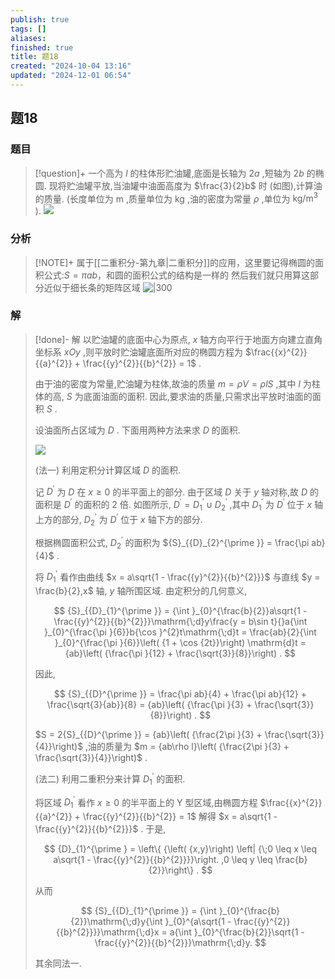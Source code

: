 ```yaml
---
publish: true
tags: []
aliases: 
finished: true
title: 题18
created: "2024-10-04 13:16"
updated: "2024-12-01 06:54"
---
```

## 题18
### 题目
> [!question]+
> 一个高为 $l$ 的柱体形贮油罐,底面是长轴为 ${2a}$ ,短轴为 ${2b}$ 的椭圆. 现将贮油罐平放,当油罐中油面高度为 $\frac{3}{2}b$ 时 (如图),计算油的质量. (长度单位为 $\mathrm{m}$ ,质量单位为 $\mathrm{{kg}}$ ,油的密度为常量 $\rho$ ,单位为 $\mathrm{{kg}}/{\mathrm{m}}^{3}$ ).
> ![](https://img.hwenyi.live/202410031104335.webp)
### 分析
> [!NOTE]+
> 属于[[二重积分-第九章|二重积分]]的应用，这里要记得椭圆的面积公式:$S=\pi ab$，和圆的面积公式的结构是一样的
> 然后我们就只用算这部分近似于细长条的矩阵区域
> ![|300](https://img.hwenyi.live/202410312205864.webp)
### 解
> [!done]-
> 解 以贮油罐的底面中心为原点, $x$ 轴方向平行于地面方向建立直角坐标系 ${xOy}$ ,则平放时贮油罐底面所对应的椭圆方程为 $\frac{{x}^{2}}{{a}^{2}} + \frac{{y}^{2}}{{b}^{2}} = 1$ .
> 
> 由于油的密度为常量,贮油罐为柱体,故油的质量 $m = {\rho V} = {\rho lS}$ ,其中 $l$ 为柱体的高, $S$ 为底面油面的面积. 因此,要求油的质量,只需求出平放时油面的面积 $S$ .
> 
> 设油面所占区域为 $D$ . 下面用两种方法来求 $D$ 的面积.
> 
> ![](https://img.hwenyi.live/202410031104338.webp)
> 
> (法一) 利用定积分计算区域 $D$ 的面积.
> 
> 记 ${D}^{\prime }$ 为 $D$ 在 $x \geq  0$ 的半平面上的部分. 由于区域 $D$ 关于 $y$ 轴对称,故 $D$ 的面积是 ${D}^{\prime }$ 的面积的 2 倍. 如图所示, ${D}^{\prime } = {D}_{1}^{\prime } \cup  {D}_{2}^{\prime }$ ,其中 ${D}_{1}^{\prime }$ 为 ${D}^{\prime }$ 位于 $x$ 轴上方的部分, ${D}_{2}^{\prime }$ 为 ${D}^{\prime }$ 位于 $x$ 轴下方的部分.
> 
> 根据椭圆面积公式, ${D}_{2}^{\prime }$ 的面积为 ${S}_{{D}_{2}^{\prime }} = \frac{\pi ab}{4}$ .
> 
> 将 ${D}_{1}^{\prime }$ 看作由曲线 $x = a\sqrt{1 - \frac{{y}^{2}}{{b}^{2}}}$ 与直线 $y = \frac{b}{2},x$ 轴, $y$ 轴所围区域. 由定积分的几何意义,
> 
> $$
> {S}_{{D}_{1}^{\prime }} = {\int }_{0}^{\frac{b}{2}}a\sqrt{1 - \frac{{y}^{2}}{{b}^{2}}}\mathrm{\;d}y\frac{y = b\sin t}{}a{\int }_{0}^{\frac{\pi }{6}}b{\cos }^{2}t\mathrm{\;d}t = \frac{ab}{2}{\int }_{0}^{\frac{\pi }{6}}\left( {1 + \cos {2t}}\right) \mathrm{d}t = {ab}\left( {\frac{\pi }{12} + \frac{\sqrt{3}}{8}}\right) .
> $$
> 
> 因此,
> 
> $$
> {S}_{{D}^{\prime }} = \frac{\pi ab}{4} + \frac{\pi ab}{12} + \frac{\sqrt{3}{ab}}{8} = {ab}\left( {\frac{\pi }{3} + \frac{\sqrt{3}}{8}}\right) .
> $$
> 
> $S = 2{S}_{{D}^{\prime }} = {ab}\left( {\frac{2\pi }{3} + \frac{\sqrt{3}}{4}}\right)$ ,油的质量为 $m = {ab\rho l}\left( {\frac{2\pi }{3} + \frac{\sqrt{3}}{4}}\right)$ .
> 
> (法二) 利用二重积分来计算 ${D}_{1}^{\prime }$ 的面积.
> 
> 将区域 ${D}_{1}^{\prime }$ 看作 $x \geq  0$ 的半平面上的 $\mathrm{Y}$ 型区域,由椭圆方程 $\frac{{x}^{2}}{{a}^{2}} + \frac{{y}^{2}}{{b}^{2}} = 1$ 解得 $x = a\sqrt{1 - \frac{{y}^{2}}{{b}^{2}}}$ . 于是,
> 
> $$
> {D}_{1}^{\prime } = \left\{  {\left( {x,y}\right) \left| {\;0 \leq  x \leq  a\sqrt{1 - \frac{{y}^{2}}{{b}^{2}}}}\right. ,0 \leq  y \leq  \frac{b}{2}}\right\}  .
> $$
> 
> 从而
> 
> $$
> {S}_{{D}_{1}^{\prime }} = {\int }_{0}^{\frac{b}{2}}\mathrm{\;d}y{\int }_{0}^{a\sqrt{1 - \frac{{y}^{2}}{{b}^{2}}}}\mathrm{\;d}x = a{\int }_{0}^{\frac{b}{2}}\sqrt{1 - \frac{{y}^{2}}{{b}^{2}}}\mathrm{\;d}y.
> $$
> 
> 其余同法一.